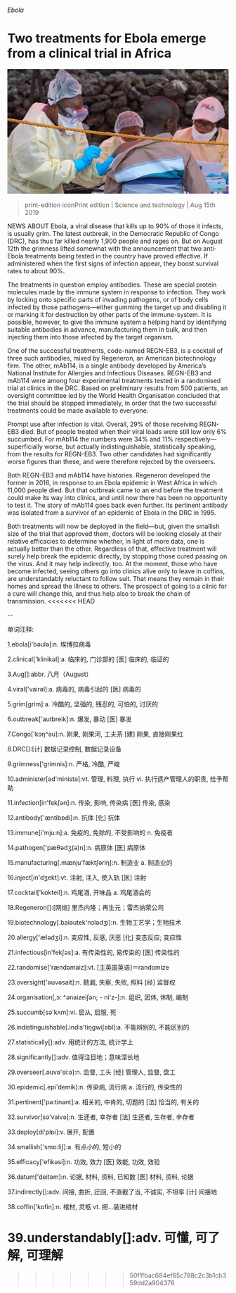 ###### Ebola

# Two treatments for Ebola emerge from a clinical trial in Africa 

![image](images/20190817_STP501.jpg) 

> print-edition iconPrint edition | Science and technology | Aug 15th 2019 

NEWS ABOUT Ebola, a viral disease that kills up to 90% of those it infects, is usually grim. The latest outbreak, in the Democratic Republic of Congo (DRC), has thus far killed nearly 1,900 people and rages on. But on August 12th the grimness lifted somewhat with the announcement that two anti-Ebola treatments being tested in the country have proved effective. If administered when the first signs of infection appear, they boost survival rates to about 90%. 

The treatments in question employ antibodies. These are special protein molecules made by the immune system in response to infection. They work by locking onto specific parts of invading pathogens, or of body cells infected by those pathogens—either gumming the target up and disabling it or marking it for destruction by other parts of the immune-system. It is possible, however, to give the immune system a helping hand by identifying suitable antibodies in advance, manufacturing them in bulk, and then injecting them into those infected by the target organism. 

One of the successful treatments, code-named REGN-EB3, is a cocktail of three such antibodies, mixed by Regeneron, an American biotechnology firm. The other, mAb114, is a single antibody developed by America’s National Institute for Allergies and Infectious Diseases. REGN-EB3 and mAb114 were among four experimental treatments tested in a randomised trial at clinics in the DRC. Based on preliminary results from 500 patients, an oversight committee led by the World Health Organisation concluded that the trial should be stopped immediately, in order that the two successful treatments could be made available to everyone. 

Prompt use after infection is vital. Overall, 29% of those receiving REGN-EB3 died. But of people treated when their viral loads were still low only 6% succumbed. For mAb114 the numbers were 34% and 11% respectively—superficially worse, but actually indistinguishable, statistically speaking, from the results for REGN-EB3. Two other candidates had significantly worse figures than these, and were therefore rejected by the overseers. 

Both REGN-EB3 and mAb114 have histories. Regeneron developed the former in 2016, in response to an Ebola epidemic in West Africa in which 11,000 people died. But that outbreak came to an end before the treatment could make its way into clinics, and until now there has been no opportunity to test it. The story of mAb114 goes back even further. Its pertinent antibody was isolated from a survivor of an epidemic of Ebola in the DRC in 1995. 

Both treatments will now be deployed in the field—but, given the smallish size of the trial that approved them, doctors will be looking closely at their relative efficacies to determine whether, in light of more data, one is actually better than the other. Regardless of that, effective treatment will surely help break the epidemic directly, by stopping those cured passing on the virus. And it may help indirectly, too. At the moment, those who have become infected, seeing others go into clinics alive only to leave in coffins, are understandably reluctant to follow suit. That means they remain in their homes and spread the illness to others. The prospect of going to a clinic for a cure will change this, and thus help also to break the chain of transmission. 
<<<<<<< HEAD

-- 

 单词注释:

1.ebola[i'bəulə]:n. 埃博拉病毒 

2.clinical['klinikәl]:a. 临床的, 门诊部的 [医] 临床的, 临证的 

3.Aug[]:abbr. 八月（August） 

4.viral['vairәl]:a. 病毒的, 病毒引起的 [医] 病毒的 

5.grim[grim]:a. 冷酷的, 坚强的, 残忍的, 可怕的, 讨厌的 

6.outbreak['autbreik]:n. 爆发, 暴动 [医] 暴发 

7.Congo['kɔŋ^әu]:n. 刚果, 刚果河, 工夫茶 [建] 刚果, 直接刚果红 

8.DRC[]:[计] 数据记录控制, 数据记录设备 

9.grimness['grimnis]:n. 严格, 冷酷, 严峻 

10.administer[әd'ministә]:vt. 管理, 料理, 执行 vi. 执行遗产管理人的职责, 给予帮助 

11.infection[in'fekʃәn]:n. 传染, 影响, 传染病 [医] 传染, 感染 

12.antibody['æntibɒdi]:n. 抗体 [化] 抗体 

13.immune[i'mju:n]:a. 免疫的, 免除的, 不受影响的 n. 免疫者 

14.pathogen['pæθәdʒ(ә)n]:n. 病原体 [医] 病原体 

15.manufacturing[.mænju'fæktʃәriŋ]:n. 制造业 a. 制造业的 

16.inject[in'dʒekt]:vt. 注射, 注入, 使入轨 [医] 注射 

17.cocktail['kɒkteil]:n. 鸡尾酒, 开味品 a. 鸡尾酒会的 

18.Regeneron[]:[网络] 里杰内隆；再生元；雷杰纳荣公司 

19.biotechnology[.baiәutek'nɔlәdʒi]:n. 生物工艺学；生物技术 

20.allergy['ælәdʒi]:n. 变应性, 反感, 厌恶 [化] 变态反应; 变应性 

21.infectious[in'fekʃәs]:a. 有传染性的, 易传染的 [医] 传染性的 

22.randomise['rændəmaiz]:vt. [主英国英语]＝randomize 

23.oversight['әuvәsait]:n. 勘漏, 失察, 失败, 照料 [经] 监督权 

24.organisation[,ɔ: ^әnaizeiʃən; - ni'z-]:n. 组织, 团体, 体制, 编制 

25.succumb[sә'kʌm]:vi. 屈从, 屈服, 死 

26.indistinguishable[.indis'tiŋgwiʃәbl]:a. 不能辨别的, 不能区别的 

27.statistically[]:adv. 用统计的方法, 统计学上 

28.significantly[]:adv. 值得注目地；意味深长地 

29.overseer[.әuvә'si:ә]:n. 监督, 工头 [经] 管理人, 监督, 盘工 

30.epidemic[.epi'demik]:n. 传染病, 流行病 a. 流行的, 传染性的 

31.pertinent['pә:tinәnt]:a. 相关的, 中肯的, 切题的 [法] 恰当的, 有关的 

32.survivor[sә'vaivә]:n. 生还者, 幸存者 [法] 生还者, 生存者, 辛存者 

33.deploy[di'plɒi]:v. 展开, 配置 

34.smallish['smɒ:liʃ]:a. 有点小的, 短小的 

35.efficacy['efikәsi]:n. 功效, 效力 [医] 效能, 功效, 效验 

36.datum['deitәm]:n. 论据, 材料, 资料, 已知数 [医] 材料, 资料, 论据 

37.indirectly[]:adv. 间接, 曲折, 迂回, 不直截了当, 不诚实, 不坦率 [计] 间接地 

38.coffin['kɒfin]:n. 棺材, 灵柩 vt. 把...装进棺材 

39.understandably[]:adv. 可懂, 可了解, 可理解 
=======
>>>>>>> 50f1fbac684ef65c788c2c3b1cb359dd2a904378

